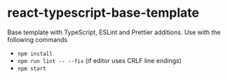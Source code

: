 # react-typescript-base-template

Base template with TypeScript, ESLint and Prettier additions. Use with the following commands

* `npm install`
* `npm run lint -- --fix` (if editor uses CRLF line endings)
* `npm start`
